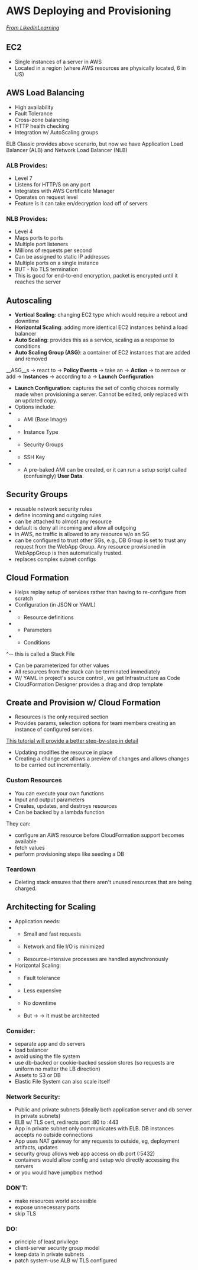 # AWS Deploying and Provisioning

###### [From LikedInLearning](https://www.linkedin.com/learning/aws-deploying-and-provisioning/architect-apps-for-horizontal-scaling?collection=urn%3Ali%3AlearningCollection%3A6404794025735389185&u=78655346)

## EC2

 - Single instances of a server in AWS
 - Located in a region (where AWS resources are physically located, 6 in US)

## AWS Load Balancing

 - High availability
 - Fault Tolerance
 - Cross-zone balancing
 - HTTP health checking
 - Integration w/ AutoScaling groups

ELB Classic provides above scenario, but now we have Application Load Balancer (ALB) and Network Load Balancer (NLB)

### ALB Provides:
 - Level 7
 - Listens for HTTP/S on any port
 - Integrates with AWS Certificate Manager
 - Operates on request level
 - Feature is it can take en/decryption load off of servers

### NLB Provides:
 - Level 4
 - Maps ports to ports
 - Multiple port listeners
 - Millions of requests per second
 - Can be assigned to static IP addresses
 - Multiple ports on a single instance
 - BUT - No TLS termination
 - This is good for end-to-end encryption, packet is encrypted until it reaches the server

## Autoscaling
 - __Vertical Scaling__: changing EC2 type which would require a reboot and downtime
 - __Horizontal Scaling__: adding more identical EC2 instances behind a load balancer
 - __Auto Scaling__: provides this as a service, scaling as a response to conditions
 - __Auto Scaling Group (ASG)__: a container of EC2 instances that are added and removed
 
__ASG__s -> react to -> __Policy Events__ -> take an -> __Action__ -> to remove or add -> __Instances__ -> according to a -> __Launch Configuration__

 - __Launch Configuration__: captures the set of config choices normally made when provisioning a server. Cannot be edited, only replaced with an updated copy.
 - Options include:
 - - AMI (Base Image)
 - - Instance Type
 - - Security Groups
 - - SSH Key
 - - A pre-baked AMI can be created, or it can run a setup script called (confusingly) __User Data__.

## Security Groups
 - reusable network security rules
 - define incoming and outgoing rules
 - can be attached to almost any resource
 - default is deny all incoming and allow all outgoing
 - in AWS, no traffic is allowed to any resource w/o an SG
 - can be configured to trust other SGs, e.g., DB Group is set to trust any request from the WebApp Group. Any resource provisioned in WebAppGroup is then automatically trusted.
 - replaces complex subnet configs

## Cloud Formation
 - Helps replay setup of services rather than having to re-configure from scratch
 - Configuration (in JSON or YAML)
 - - Resource definitions
 - - Parameters
 - - Conditions

 ^-- this is called a Stack File

 - Can be parameterized for other values
 - All resources from the stack can be terminated immediately
 - W/ YAML in project's source control , we get Infrastructure as Code
 - CloudFormation Designer provides a drag and drop template

## Create and Provision w/ Cloud Formation
 - Resources is the only required section
 - Provides params, selection options for team members creating an instance of configured services.

 [This tutorial will provide a better step-by-step in detail](https://medium.com/boltops/a-simple-introduction-to-aws-cloudformation-part-1-1694a41ae59d)

 - Updating modifies the resource in place
 - Creating a change set allows a preview of changes and allows changes to be carried out incrementally.
 
 ### Custom Resources
  - You can execute your own functions
  - Input and output parameters
  - Creates, updates, and destroys resources
  - Can be backed by a lambda function

 They can:
  - configure an AWS resource before CloudFormation support becomes available
  - fetch values
  - perform provisioning steps like seeding a DB
 
 ### Teardown
  - Deleting stack ensures that there aren't unused resources that are being charged.
 


## Architecting for Scaling

 - Application needs:
 - - Small and fast requests
 - - Network and file I/O is minimized
 - - Resource-intensive processes are handled asynchronously
 - Horizontal Scaling:
 - - Fault tolerance
 - - Less expensive
 - - No downtime
 - - But -> -> It must be architected

### Consider:
 - separate app and db servers
 - load balancer
 - avoid using the file system
 - use db-backed or cookie-backed session stores (so requests are uniform no matter the LB direction)
 - Assets to S3 or DB
 - Elastic File System can also scale itself

### Network Security:
 - Public and private subnets (ideally both application server and db server in private subnets)
 - ELB w/ TLS cert, redirects port :80 to :443
 - App in private subnet only communicates with ELB. DB instances accepts no outside connections
 - App uses NAT gateway for any requests to outside, eg, deployment artifacts, updates
 - security group allows web app access on db port (:5432)
 - containers would allow config and setup w/o directly accessing the servers
 - or you would have jumpbox method

### DON'T:
 - make resources world accessible
 - expose unnecessary ports
 - skip TLS

### DO:
 - principle of least privilege
 - client-server security group model
 - keep data in private subnets
 - patch system-use ALB w/ TLS configured






